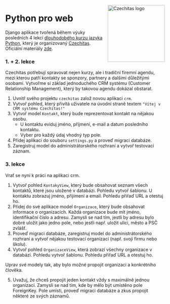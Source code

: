 <a href="https://www.czechitas.cz/"><img align="right" src="https://cdn.myshoptet.com/usr/www.shop-czechitas.cz/user/logos/logo.png" alt="Czechitas logo" width="180"/></a> 

# Python pro web

Django aplikace tvořená během výuky posledních 4 lekcí [dlouhodobého kurzu jazyka Python](https://www.czechitas.cz/cs/kalendar-akci/akce/24752/2021/02/16), který je organizovaný [Czechitas](https://www.czechitas.cz/en/).
Oficiální materiály [zde](https://kodim.cz/czechitas/progr2-python/python-pro-web).

### 1. + 2. lekce
Czechitas potřebují spravovat nejen kurzy, ale i tradiční firemní agendu, mezi kterou patří kontakty se sponzory, partnery a dalšími důležitými osobami. Vytvořme si základ jednoduchého CRM systému (Customer Relationship Management), který by takovou agendu dokázal obstarat.

1. Uvnitř svého projektu `czechitas` založ novou aplikaci `crm`.
2. Vytvoř pohled, který přivítá uživatele na úvodní straně textem `"Vítej v CRM systému Czechitas!"`
3. Vytvoř model `Kontakt`, který bude reprezentovat kontakt na nějakou osobu. 
   - U kontaktu eviduj jméno, příjmení, e-mail a datum posledního kontaktu.
   - Vyber pro každý údaj vhodný typ pole.
4. Přidej aplikaci do souboru `settings.py` a proveď migraci databáze.
5. Zaregistruj model do administrátorského rozhraní a vytvoř testovací záznam.

### 3. lekce

Vrať se nyní k práci na aplikaci crm.

1. Vytvoř pohled `KontakyView`, který bude obsahovat seznam všech kontaktů, které jsou uložené v databázi. Pohledu vytvoř šablonu. U kontaktu zobrazuj jméno, přijímení a email. Pohledu přiřaď URL a otestuj ho.
2. Přidej do své aplikace model `Organizace`, který bude obsahovat informace o organizacích. Každá organizace bude mít jméno, identifikační číslo a adresu. Zamysli se nad tím, jestli by adresu bylo dobré uložit jako jedno pole, nebo jestli např. uložit ulici, město a PSČ zvlášť.
3. Proveď migraci databáze, zaregistruj model do administrátorského rozhraní a vytvoř nějakou testovací organizaci (např. svoji firmu nebo školu).
4. Vytvoř pohled `OrganizaceView`, která zobrazí všechny organizace v databázi. Pohledu vytvoř šablonu. Pohledu přiřaď URL a otestuj ho.

Uprav své modely tak, aby bylo možné propojit organizaci a konkrétního člověka.

5. Uvažuj, že chceš propojit jeden kontakt vždy s maximálně jednou organizací. Zamysli se nad tím, kde by mělo být umístěno pole ForeignKey. Pole umísti, proveď migraci databáze a zkus propojit některé ze svých záznamů.